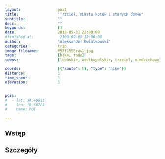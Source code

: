 ```yaml
---
layout:                 post
title:                  "Trzciel, miasto kotów i starych domów"
subtitle:               ""
desc:                   ""
keywords:               []
date:                   2018-05-31 22:00:00
#finished_at:            2100-02-09 12:00:00
author:                 "Aleksander Kwiatkowski"
categories:             trip
image_filename:         P5311555raw1.jpg
tags:                   [hike, todo]
towns:                  [lubuskie, wielkopolskie, trzciel, miedzichowo]

coords:                 [{"route": [], "type": "hike"}]
distance:               1
time_spent:             1
elevation:              1


pois:
#  - lat: 54.45911
#    lon: 18.56281
#    name: POI

---
```



## Wstęp

## Szczegóły
